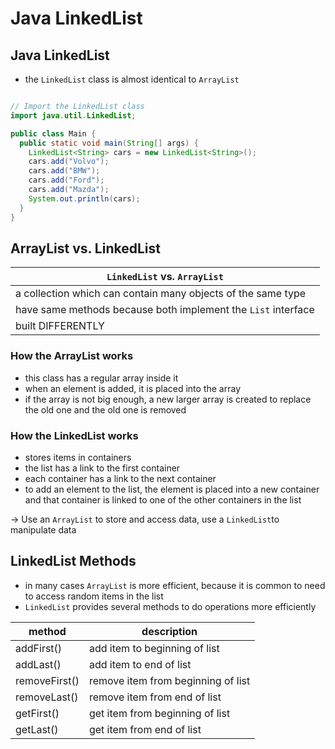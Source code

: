 # Java LinkedList

## Java LinkedList

- the `LinkedList` class is almost identical to `ArrayList`
```java

// Import the LinkedList class
import java.util.LinkedList;

public class Main {
  public static void main(String[] args) {
    LinkedList<String> cars = new LinkedList<String>();
    cars.add("Volvo");
    cars.add("BMW");
    cars.add("Ford");
    cars.add("Mazda");
    System.out.println(cars);
  }
}
```

## ArrayList vs. LinkedList

| `LinkedList`  vs. `ArrayList`                                |
|--------------------------------------------------------------|
| a collection which can contain many objects of the same type | a collection which can contain many objects of the same type |
| have same methods because both implement the `List` interface |
| built DIFFERENTLY                                            |

### How the ArrayList works

- this class has a regular array inside it
- when an element is added, it is placed into the array
- if the array is not big enough, a new larger array is created to replace the old one and the old one is removed

### How the LinkedList works

- stores items in containers
- the list has a link to the first container
- each container has a link to the next container
- to add an element to the list, the element is placed into a new container and that container is linked to one of 
  the other containers in the list

-> Use an `ArrayList` to store and access data, use a `LinkedList`to manipulate data

## LinkedList Methods

- in many cases `ArrayList` is more efficient, because it is common to need to access random items in the list
- `LinkedList` provides several methods to do operations more efficiently

| method        | description                        |
|---------------|------------------------------------|
| addFirst()    | add item to beginning of list      |
| addLast()     | add item to end of list            |
| removeFirst() | remove item from beginning of list |
| removeLast()  | remove item from end of list       |
| getFirst()    | get item from beginning of list    |
| getLast()     | get item from end of list          |


